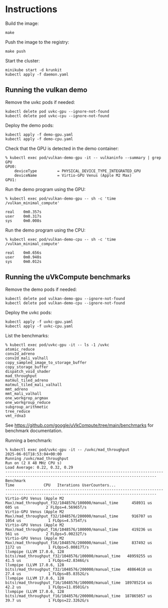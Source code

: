 # Instructions

Build the image:

```console
make
```

Push the image to the registry:

```console
make push
```

Start the cluster:

```console
minikube start -d krunkit
kubectl apply -f daemon.yaml
```

## Running the vulkan demo

Remove the uvkc pods if needed:

```console
kubectl delete pod uvkc-gpu --ignore-not-found
kubectl delete pod uvkc-cpu --ignore-not-found
```

Deploy the demo pods:

```console
kubectl apply -f demo-gpu.yaml
kubectl apply -f demo-cpu.yaml
```

Check that the GPU is detected in the demo container:

```console
% kubectl exec pod/vulkan-demo-gpu -it -- vulkaninfo --summary | grep GPU
GPU0:
    deviceType         = PHYSICAL_DEVICE_TYPE_INTEGRATED_GPU
    deviceName         = Virtio-GPU Venus (Apple M2 Max)
GPU1:
```

Run the demo program using the GPU:

```console
% kubectl exec pod/vulkan-demo-gpu -- sh -c 'time /vulkan_minimal_compute'

real    0m0.357s
user    0m0.317s
sys     0m0.008s
```

Run the demo program using the CPU:

```console
% kubectl exec pod/vulkan-demo-cpu -- sh -c 'time /vulkan_minimal_compute'

real    0m0.656s
user    0m0.940s
sys     0m0.012s
```

## Running the uVkCompute benchmarks

Remove the demo pods if needed:

```console
kubectl delete pod vulkan-demo-gpu --ignore-not-found
kubectl delete pod vulkan-demo-cpu --ignore-not-found
```

Deploy the uvkc pods:

```console
kubectl apply -f uvkc-gpu.yaml
kubectl apply -f uvkc-cpu.yaml
```

List the benchmarks:

```console
% kubectl exec pod/uvkc-gpu -it -- ls -1 /uvkc
atomic_reduce
conv2d_adreno
conv2d_mali_valhall
copy_sampled_image_to_storage_buffer
copy_storage_buffer
dispatch_void_shader
mad_throughput
matmul_tiled_adreno
matmul_tiled_mali_valhall
mmt_adreno
mmt_mali_valhall
one_workgrop_argmax
one_workgroup_reduce
subgroup_arithmetic
tree_reduce
vmt_rdna3
```

See https://github.com/google/uVkCompute/tree/main/benchmarks for
benchmark documentation.

Running a benchmark:

```console
% kubectl exec pod/uvkc-gpu -it -- /uvkc/mad_throughput
2025-06-01T18:53:04+00:00
Running /uvkc/mad_throughput
Run on (2 X 48 MHz CPU s)
Load Average: 0.22, 0.32, 0.29
-----------------------------------------------------------------------------------------------------------------------------------------
Benchmark                                                                               Time             CPU   Iterations UserCounters...
-----------------------------------------------------------------------------------------------------------------------------------------
Virtio-GPU Venus (Apple M2 Max)/mad_throughput_f32/1048576/100000/manual_time      458931 us          605 us            2 FLOps=4.56965T/s
Virtio-GPU Venus (Apple M2 Max)/mad_throughput_f32/1048576/200000/manual_time      916707 us         1054 us            1 FLOps=4.5754T/s
Virtio-GPU Venus (Apple M2 Max)/mad_throughput_f16/1048576/100000/manual_time      419236 us          561 us            2 FLOps=5.00232T/s
Virtio-GPU Venus (Apple M2 Max)/mad_throughput_f16/1048576/200000/manual_time      837492 us         1172 us            1 FLOps=5.00817T/s
llvmpipe (LLVM 17.0.6, 128 bits)/mad_throughput_f32/1048576/100000/manual_time   48959255 us         41.5 us            1 FLOps=42.8346G/s
llvmpipe (LLVM 17.0.6, 128 bits)/mad_throughput_f32/1048576/200000/manual_time   48864610 us         27.4 us            1 FLOps=85.8352G/s
llvmpipe (LLVM 17.0.6, 128 bits)/mad_throughput_f16/1048576/100000/manual_time  189785214 us         42.2 us            1 FLOps=11.0501G/s
llvmpipe (LLVM 17.0.6, 128 bits)/mad_throughput_f16/1048576/200000/manual_time  187865057 us         39.7 us            1 FLOps=22.3262G/s
```
